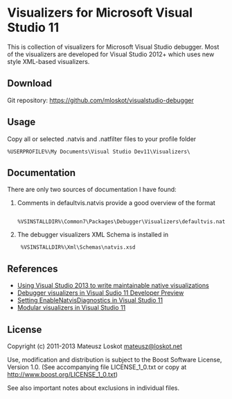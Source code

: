 Visualizers for Microsoft Visual Studio 11
==========================================

This is collection of visualizers for Microsoft Visual Studio debugger.
Most of the visualizers are developed for Visual Studio 2012+ which uses new style XML-based visualizers.

Download
--------

Git repository: https://github.com/mloskot/visualstudio-debugger

Usage
-----

Copy all or selected .natvis and .natfilter files to your profile folder

	%USERPROFILE%\My Documents\Visual Studio Dev11\Visualizers\

Documentation
-------------

There are only two sources of documentation I have found:

1. Comments in defaultvis.natvis provide a good overview of the format

		%VSINSTALLDIR%\Common7\Packages\Debugger\Visualizers\defaultvis.natvis

2. The debugger visualizers XML Schema is installed in

		%VSINSTALLDIR%\Xml\Schemas\natvis.xsd

References
----------

* [Using Visual Studio 2013 to write maintainable native visualizations](http://blogs.msdn.com/b/vcblog/archive/2013/06/28/using-visual-studio-2013-to-write-maintainable-native-visualizations-natvis.aspx)
* [Debugger visualizers in Visual Sudio 11 Developer Preview](http://mateusz.loskot.net/posts/2011/11/19/debugger-visualizers-in-visual-sudio-11-developer-preview/)
* [Setting EnableNatvisDiagnostics in Visual Studio 11](http://mateusz.loskot.net/posts/2011/11/20/setting-enablenatvisdiagnostics-in-visual-studio-11/)
* [Modular visualizers in Visual Studio 11](http://mateusz.loskot.net/posts/2011/11/22/modular-visualizers-in-visual-studio-11/)
	
License
-------

Copyright (c) 2011-2013 Mateusz Loskot <mateusz@loskot.net>

Use, modification and distribution is subject to the Boost Software License,
Version 1.0. (See accompanying file LICENSE_1_0.txt or copy at
http://www.boost.org/LICENSE_1_0.txt)

See also important notes about exclusions in individual files.
